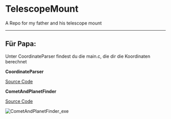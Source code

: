 # TelescopeMount

A Repo for my father and his telescope mount

---

## Für Papa:

Unter CoordinateParser findest du die main.c, die dir die Koordinaten berechnet

**CoordinateParser**

[Source Code](https://github.com/FlorianEpple/TelescopeMount/tree/main/CoordinateParser/main.c)

**CometAndPlanetFinder**

[Source Code](https://github.com/FlorianEpple/TelescopeMount/blob/main/CometAndPlanetFinder/main.c)

![CometAndPlanetFinder_exe](https://florianepple.de/papa/coordinate_parser/static/CometAndPlanetFinder_exe.png)

